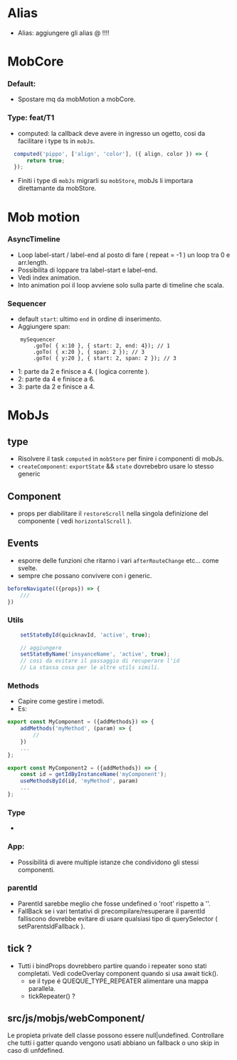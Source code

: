 # Alias
- Alias: aggiungere gli alias @ !!!!

# MobCore

### Default:
- Spostare mq da mobMotion a mobCore.

### Type: feat/T1
- computed: la callback deve avere in ingresso un ogetto, cosi da facilitare i type ts in `mobJs`.
```js
  computed('pippo', ['align', 'color'], ({ align, color }) => {
      return true;
  });
```
- Finiti i type di `mobJs` migrarli su `mobStore`, mobJs li importara direttamante da mobStore.

# Mob motion

### AsyncTimeline
- Loop label-start / label-end al posto di fare ( repeat = -1 ) un loop tra 0 e arr.length.
- Possibilita di loppare tra label-start e label-end.
- Vedi index animation.
- Into animation poi il loop avviene solo sulla parte di timeline che scala.

### Sequencer
- default `start`: ultimo `end` in ordine di inserimento.
- Aggiungere span:<br/>

```
    mySequencer
        .goTo( { x:10 }, { start: 2, end: 4}); // 1
        .goTo( { x:20 }, { span: 2 }); // 3
        .goTo( { y:20 }, { start: 2, span: 2 }); // 3
```
- 1: parte da 2 e finisce a 4. ( logica corrente ).
- 2: parte da 4 e finisce a 6.
- 3: parte da 2 e finisce a 4.


# MobJs

## type
- Risolvere il task `computed` in `mobStore` per finire i componenti di mobJs.
- `createComponent`: `exportState` && `state` dovrebebro usare lo stesso generic<T>

## Component
- props per diabilitare il `restoreScroll` nella singola definizione del componente ( vedi `horizontalScroll` ).

## Events
- esporre delle funzioni che ritarno i vari `afterRouteChange` etc... come svelte.
- sempre che possano convivere con i generic.

```js
beforeNavigate(({props}) => {
    ///
})
```


### Utils

```js
    setStateById(quicknavId, 'active', true);

    // aggiungere
    setStateByName('insyanceName', 'active', true);
    // cosi da evitare il passaggio di recuperare l'id
    // La stassa cosa per le altre utils simili.
```

### Methods
- Capire come gestire i metodi.
- Es:

```js
export const MyComponent = ({addMethods}) => {
    addMethods('myMethod', (param) => {
        //
    })
    ...
};
```

```js
export const MyComponent2 = ({addMethods}) => {
    const id = getIdByInstanceName('myComponent');
    useMethodsById(id, 'myMethod', param)
    ...
};
```


### Type
-



### App:
- Possibilitá di avere multiple istanze che condividono gli stessi componenti.

### parentId
- ParentId sarebbe meglio che fosse undefined o 'root' rispetto a ''.
- FallBack se i vari tentativi di precompilare/resuperare il parentId falliscono dovrebbe evitare di usare qualsiasi tipo di querySelector ( setParentsIdFallback ).

## tick ?
- Tutti i bindProps dovrebbero partire quando i repeater sono stati completati. Vedi codeOverlay component quando si usa await tick().
    - se il type é QUEQUE_TYPE_REPEATER alimentare una mappa parallela.
    - tickRepeater() ?

## src/js/mobjs/webComponent/
Le propieta private dell classe possono essere null|undefined.
Controllare che tutti i gatter quando vengono usati abbiano un fallback o uno skip in caso di unfdefined.





